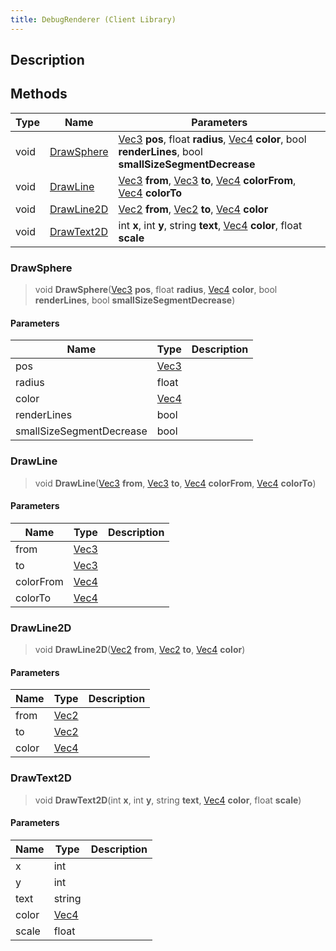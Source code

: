 ```yaml
---
title: DebugRenderer (Client Library)
---
```

## Description

## Methods

| Type | Name                      | Parameters                                                                                                                                                                           |
| ---- | ------------------------- | ------------------------------------------------------------------------------------------------------------------------------------------------------------------------------------ |
| void | [DrawSphere](#drawsphere) | [Vec3](/vext/ref/cls/shr/vec3) **pos**, float **radius**, [Vec4](/vext/ref/cls/shr/vec4) **color**, bool **renderLines**, bool **smallSizeSegmentDecrease**                    |
| void | [DrawLine](#drawline)     | [Vec3](/vext/ref/cls/shr/vec3) **from**, [Vec3](/vext/ref/cls/shr/vec3) **to**, [Vec4](/vext/ref/cls/shr/vec4) **colorFrom**, [Vec4](/vext/ref/cls/shr/vec4) **colorTo** |
| void | [DrawLine2D](#drawline2d) | [Vec2](/vext/ref/cls/shr/vec2) **from**, [Vec2](/vext/ref/cls/shr/vec2) **to**, [Vec4](/vext/ref/cls/shr/vec4) **color**                                                    |
| void | [DrawText2D](#drawtext2d) | int **x**, int **y**, string **text**, [Vec4](/vext/ref/cls/shr/vec4) **color**, float **scale**                                                                                  |

### DrawSphere

> void **DrawSphere**([Vec3](/vext/ref/cls/shr/vec3) **pos**, float **radius**, [Vec4](/vext/ref/cls/shr/vec4) **color**, bool **renderLines**, bool **smallSizeSegmentDecrease**)

#### Parameters

| Name                     | Type                              | Description |
| ------------------------ | --------------------------------- | ----------- |
| pos                      | [Vec3](/vext/ref/cls/shr/vec3) |             |
| radius                   | float                             |             |
| color                    | [Vec4](/vext/ref/cls/shr/vec4) |             |
| renderLines              | bool                              |             |
| smallSizeSegmentDecrease | bool                              |             |

### DrawLine

> void **DrawLine**([Vec3](/vext/ref/cls/shr/vec3) **from**, [Vec3](/vext/ref/cls/shr/vec3) **to**, [Vec4](/vext/ref/cls/shr/vec4) **colorFrom**, [Vec4](/vext/ref/cls/shr/vec4) **colorTo**)

#### Parameters

| Name      | Type                              | Description |
| --------- | --------------------------------- | ----------- |
| from      | [Vec3](/vext/ref/cls/shr/vec3) |             |
| to        | [Vec3](/vext/ref/cls/shr/vec3) |             |
| colorFrom | [Vec4](/vext/ref/cls/shr/vec4) |             |
| colorTo   | [Vec4](/vext/ref/cls/shr/vec4) |             |

### DrawLine2D

> void **DrawLine2D**([Vec2](/vext/ref/cls/shr/vec2) **from**, [Vec2](/vext/ref/cls/shr/vec2) **to**, [Vec4](/vext/ref/cls/shr/vec4) **color**)

#### Parameters

| Name  | Type                              | Description |
| ----- | --------------------------------- | ----------- |
| from  | [Vec2](/vext/ref/cls/shr/vec2) |             |
| to    | [Vec2](/vext/ref/cls/shr/vec2) |             |
| color | [Vec4](/vext/ref/cls/shr/vec4) |             |

### DrawText2D

> void **DrawText2D**(int **x**, int **y**, string **text**, [Vec4](/vext/ref/cls/shr/vec4) **color**, float **scale**)

#### Parameters

| Name  | Type                              | Description |
| ----- | --------------------------------- | ----------- |
| x     | int                               |             |
| y     | int                               |             |
| text  | string                            |             |
| color | [Vec4](/vext/ref/cls/shr/vec4) |             |
| scale | float                             |             |
